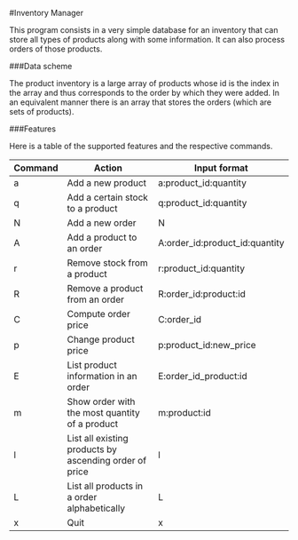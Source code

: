 #Inventory Manager

This program consists in a very simple database for an inventory that can store all types of products along with some information. It can also process orders of those products.

###Data scheme

The product inventory is a large array of products whose id is the index in the array and thus corresponds to the order by which they were added. In an equivalent manner there is an array that stores the orders (which are sets of products).

###Features

Here is a table of the supported features and the respective commands.

| Command | Action | Input format |
| ------- | ------ | ------------ |
| a | Add a new product | a:product_id:quantity |
| q | Add a certain stock to a product | q:product_id:quantity |
| N | Add a new order | N |
| A | Add a product to an order | A:order_id:product_id:quantity |
| r | Remove stock from a product | r:product_id:quantity |
| R | Remove a product from an order | R:order_id:product:id |
| C | Compute order price | C:order_id |
| p | Change product price | p:product_id:new_price |
| E | List product information in an order | E:order_id_product:id |
| m | Show order with the most quantity of a product | m:product:id |
| l | List all existing products by ascending order of price | l |
| L | List all products in a order alphabetically | L |
| x | Quit | x |




